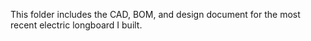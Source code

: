 This folder includes the CAD, BOM, and design document for the most recent electric longboard I built.
